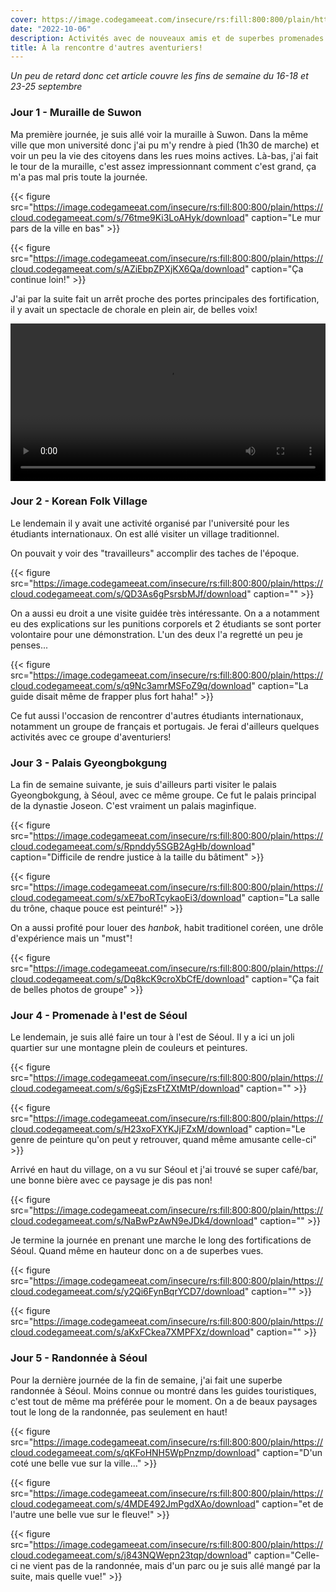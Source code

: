 ```yaml
---
cover: https://image.codegameeat.com/insecure/rs:fill:800:800/plain/https://cloud.codegameeat.com/s/bfYow7JoH4Jcr2g/download
date: "2022-10-06"
description: Activités avec de nouveaux amis et de superbes promenades sont au menu
title: À la rencontre d'autres aventuriers!
---
```


*Un peu de retard donc cet article couvre les fins de semaine du 16-18 et 23-25 septembre*

### Jour 1 - Muraille de Suwon

Ma première journée, je suis allé voir la muraille à Suwon. Dans la même ville que mon université donc j'ai pu m'y rendre à pied (1h30 de marche) et voir un peu la vie des citoyens dans les rues moins actives. Là-bas, j'ai fait le tour de la muraille, c'est assez impressionnant comment c'est grand, ça m'a pas mal pris toute la journée.

{{< figure src="https://image.codegameeat.com/insecure/rs:fill:800:800/plain/https://cloud.codegameeat.com/s/76tme9Ki3LoAHyk/download" caption="Le mur pars de la ville en bas" >}}

{{< figure src="https://image.codegameeat.com/insecure/rs:fill:800:800/plain/https://cloud.codegameeat.com/s/AZiEbpZPXjKX6Qa/download" caption="Ça continue loin!" >}}

J'ai par la suite fait un arrêt proche des portes principales des fortification, il y avait un spectacle de chorale en plein air, de belles voix!

<video controls style="width: 100%">
  <source src="https://cloud.codegameeat.com/s/ZZEra8TMgNgCY4Q/download" type="video/mp4">
</video> 

### Jour 2 - Korean Folk Village

Le lendemain il y avait une activité organisé par l'université pour les étudiants internationaux. On est allé visiter un village traditionnel.

On pouvait y voir des "travailleurs" accomplir des taches de l'époque.

{{< figure src="https://image.codegameeat.com/insecure/rs:fill:800:800/plain/https://cloud.codegameeat.com/s/QD3As6gPsrsbMJf/download" caption="" >}}

On a aussi eu droit a une visite guidée très intéressante. On a a notamment eu des explications sur les punitions corporels et 2 étudiants se sont porter volontaire pour une démonstration. L'un des deux l'a regretté un peu je penses...

{{< figure src="https://image.codegameeat.com/insecure/rs:fill:800:800/plain/https://cloud.codegameeat.com/s/q9Nc3amrMSFoZ9q/download" caption="La guide disait même de frapper plus fort haha!" >}}

Ce fut aussi l'occasion de rencontrer d'autres étudiants internationaux, notamment un groupe de français et portugais. Je ferai d'ailleurs quelques activités avec ce groupe d'aventuriers!

### Jour 3 - Palais Gyeongbokgung

La fin de semaine suivante, je suis d'ailleurs parti visiter le palais Gyeongbokgung, à Séoul, avec ce même groupe. Ce fut le palais principal de la dynastie Joseon. C'est vraiment un palais maginfique.

{{< figure src="https://image.codegameeat.com/insecure/rs:fill:800:800/plain/https://cloud.codegameeat.com/s/Rpnddy5SGB2AgHb/download" caption="Difficile de rendre justice à la taille du bâtiment" >}}

{{< figure src="https://image.codegameeat.com/insecure/rs:fill:800:800/plain/https://cloud.codegameeat.com/s/xE7boRTcykaoEi3/download" caption="La salle du trône, chaque pouce est peinturé!" >}}

On a aussi profité pour louer des *hanbok*, habit traditionel coréen, une drôle d'expérience mais un "must"!

{{< figure src="https://image.codegameeat.com/insecure/rs:fill:800:800/plain/https://cloud.codegameeat.com/s/Dq8kcK9croXbCfE/download" caption="Ça fait de belles photos de groupe" >}}

### Jour 4 - Promenade à l'est de Séoul

Le lendemain, je suis allé faire un tour à l'est de Séoul. Il y a ici un joli quartier sur une montagne plein de couleurs et peintures.

{{< figure src="https://image.codegameeat.com/insecure/rs:fill:800:800/plain/https://cloud.codegameeat.com/s/6gSjEzsFtZXtMtP/download" caption="" >}}

{{< figure src="https://image.codegameeat.com/insecure/rs:fill:800:800/plain/https://cloud.codegameeat.com/s/H23xoFXYKJjFZxM/download" caption="Le genre de peinture qu'on peut y retrouver, quand même amusante celle-ci" >}}

Arrivé en haut du village, on a vu sur Séoul et j'ai trouvé se super café/bar, une bonne bière avec ce paysage je dis pas non!

{{< figure src="https://image.codegameeat.com/insecure/rs:fill:800:800/plain/https://cloud.codegameeat.com/s/NaBwPzAwN9eJDk4/download" caption="" >}}

Je termine la journée en prenant une marche le long des fortifications de Séoul. Quand même en hauteur donc on a de superbes vues.

{{< figure src="https://image.codegameeat.com/insecure/rs:fill:800:800/plain/https://cloud.codegameeat.com/s/y2Qi6FynBqrYCD7/download" caption="" >}}

{{< figure src="https://image.codegameeat.com/insecure/rs:fill:800:800/plain/https://cloud.codegameeat.com/s/aKxFCkea7XMPFXz/download" caption="" >}}


### Jour 5 - Randonnée à Séoul

Pour la dernière journée de la fin de semaine, j'ai fait une superbe randonnée à Séoul. Moins connue ou montré dans les guides touristiques, c'est tout de même ma préférée pour le moment. On a de beaux paysages tout le long de la randonnée, pas seulement en haut!

{{< figure src="https://image.codegameeat.com/insecure/rs:fill:800:800/plain/https://cloud.codegameeat.com/s/qKFoHNH5WpPnzmp/download" caption="D'un coté une belle vue sur la ville..." >}}

{{< figure src="https://image.codegameeat.com/insecure/rs:fill:800:800/plain/https://cloud.codegameeat.com/s/4MDE492JmPgdXAo/download" caption="et de l'autre une belle vue sur le fleuve!" >}}

{{< figure src="https://image.codegameeat.com/insecure/rs:fill:800:800/plain/https://cloud.codegameeat.com/s/j843NQWepn23tqp/download" caption="Celle-ci ne vient pas de la randonnée, mais d'un parc ou je suis allé mangé par la suite, mais quelle vue!" >}}

